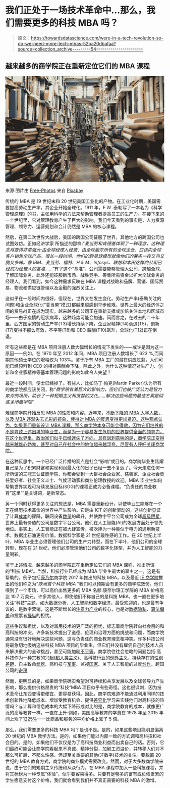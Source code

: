 # 我们正处于一场技术革命中…那么，我们需要更多的科技 MBA 吗？

> 原文：<https://towardsdatascience.com/were-in-a-tech-revolution-so-do-we-need-more-tech-mbas-52ba20dbafaa?source=collection_archive---------54----------------------->

## 越来越多的商学院正在重新定位它们的 MBA 课程

![](img/b83e02af0a6ed9f810bda89fff12b308.png)

来源:图片由 [Free-Photos](https://pixabay.com/photos/?utm_source=link-attribution&utm_medium=referral&utm_campaign=image&utm_content=768426) 来自 [Pixabay](https://pixabay.com/?utm_source=link-attribution&utm_medium=referral&utm_campaign=image&utm_content=768426)

传统的 MBA 是 19 世纪末和 20 世纪美国工业化的产物。在工业化时期，美国需要提高劳动生产率，其企业开始全球化。1911 年，F.W .泰勒写了一本名为《科学管理原理》的书，主张用科学的方法来帮助管理者提高员工的生产力。在接下来的一个世纪里，它对管理教育产生了巨大的影响。我们今天看到的事实是，人力资源管理、领导力、运营规划和会计仍然是 MBA 的核心课程。

然后，在第二次世界大战后，美国的跨国公司征服了世界，其他地方的跨国公司也试图效仿。正如经济学家 所描述的那样:“*麦当劳和肯德基体现了一种理念，这种理念将变得非常强大:由全球经理人经营、由全球股东所有的全球企业，应该向全球客户销售全球产品。很长一段时间，他们的跨星球模型就像他们的薯条一样又热又脆又多味。像 IBM、麦当劳、福特、H & M、Infosys、联想和本田这样的公司已经成为经理人的基准*……”有了这个“基准”，公司需要能够管理大公司、跨越全球、了解国际业务、此外还能征服新市场、战胜竞争、筹集所需资金以扩大全球业务的经理人。我们看到，如今这种需求反映在 MBA 课程对战略和品牌、营销、国际贸易、物流和供应链管理以及金融的强烈关注上。

这似乎在一段时间内很好，但现在，世界又在发生变化。劳动生产率(泰勒关注的问题)和企业全球化(“麦当劳”模式)都越来越感到举步维艰。世界上最大的经济体之间的贸易战正在成为现实，越来越多的公司正在重新支撑或加倍关注本地和区域市场——由于疫情的冠状病毒，这种趋势可能会加速。简而言之，在过去的二十年里，西方国家的劳动生产率(T3)增长持续下降，企业家精神(T4)衰退(T5)，创新(T7)变得不那么有效，不平等(T8)和 CEO 薪酬(T10)飙升，全球化(T12)正在倒退。

所有这些都是在 MBA 项目注册人数大幅增长的情况下发生的——或许是因为这一原因——例如，在 1970 年至 2012 年间，MBA 项目注册人数增长了 623 %,而同期其他硕士学位的增幅仅为 103%。鉴于所有 MBA 工厂的潜在供应过剩，人们可能已经预料到 CEO 的相对薪酬会下降，除此之外，为什么这种情况对生产力、创新和企业家精神等基本管理问题的影响如此令人失望？

最近一段时间，便士已经掉了。有些人，比如马丁·帕克(Martin Parker)认为所有的商学院都应该关闭，称“*商学院有着巨大的影响力，但它们也被广泛认为是智力欺诈的场所，助长了一种短期主义和贪婪的文化……解决这些问题的最佳方案是彻底关闭商学院*”

难怪商学院开始反思 MBA 的性质和内容。近年来，[不断下降的 MBA 入学人数，以及 MBA 逐渐失去光彩的迹象，使得对 MBA 的反思变得更加紧迫。这种观点认为，如果我们重新设计 MBA 课程，那么商学院本身可能会得救，因为它们培养的不是导致上述困境的毕业生，而是为一个容易发生危机的世界提供全面的领导力，在这个世界里，政治家们似乎已经迷失了方向。具有讽刺意味的是，商学院正变得越来越雄心勃勃，甚至对自己在社会中的地位越来越浮夸，尽管有人呼吁关闭商学院。](https://www.forbes.com/sites/poetsandquants/2019/08/20/its-official-the-mba-degree-is-in-crisis/#205c257a52df)

在这种反思中，一个已经广泛传播的观点是社会“影响”或目的。商学院毕业生炫耀自己是为了积累财富和实现利润最大化的日子已经一去不复返了。今天走进任何一所所谓的三冠王认证商学院，你都会受到一大群社会企业家、慈善家、企业社会责任爱好者、社会正义斗士、气候活动家和商业伦理教授的欢迎。MBA 毕业生如何帮助世界实现可持续发展目标(SDG)的课程正成为必备课程。“负责任的商业教育”这里“”是关键词，是新常态。

另一个同时获得更多关注的想法是，MBA 需要重新设计，以使毕业生能够在一个正在经历技术革命的世界中产生影响。它是由 ICT 的创新驱动的，这些创新见证了计算[成本](https://aiimpacts.org/trends-in-the-cost-of-computing/)的骤降，联网设备[数量](https://www.statista.com/statistics/976313/global-iot-market-size/)的飙升，并使数字平台公司成为全球[超级明星](https://blogs.wsj.com/cio/2019/01/18/the-rise-of-global-superstar-firms-sectors-and-cities/)。世界上最有价值的公司是数字平台公司。他们在人工智能(AI)的发展方面处于领先地位。事实上，人工智能正在被大肆宣传，被吹捧为一种类似于电力的通用新技术，数据比石油更有价值，数据科学家是 21 世纪最性感的工作。在 20 世纪上半叶，MBA 毕业生必须管理他们公司的生产力转型，而在下半叶，他们公司的全球转型，现在在 21 世纪，他们必须管理他们公司的数字化转型，并为人工智能的力量喝彩。

鉴于上述情况，越来越多的商学院正在重新定位它们的 MBA 课程，推出所谓的“科技 MBA”。当然，科技行业已经成为 MBA 毕业生最大的雇主之一，这是有帮助的。例子包括[康乃尔](https://tech.cornell.edu/programs/masters-programs/johnson-cornell-tech-mba/)商学院 2017 年推出的科技 MBA，以及最近 [IE 商学院](https://landings.ie.edu/masterland-bus-master-tech-mba?gclid=EAIaIQobChMIqdjrmPbX5QIVicx3Ch0BgQ5JEAAYASAAEgL6RfD_BwE)推出的他们称之为“*欧洲首个科技 MBA* ”我们可以预期会有更多的商学院效仿。他们嗅到了一个市场，可以高价出售更多的 MBA 名额:康奈尔理工学院的 MBA 价格高达 10.7 万美元。许多其他人，即使他们不称自己的是科技 MBA，也一直在更多地关注“科技”主题，如大数据分析、人工智能和数字经济。最受欢迎的，也是最有争议的，是数字营销，这是不断增长的[注意力产业](https://www.vox.com/conversations/2016/11/17/13477142/facebook-twitter-social-media-attention-merchants)的核心，也是对[数据隐私](https://www.adweek.com/digital/why-facebooks-ftc-fine-is-a-positive-for-the-digital-ad-world/)、[算法偏差](https://en.wikipedia.org/wiki/Algorithmic_bias)和投票者[操纵](https://en.wikipedia.org/wiki/Facebook%E2%80%93Cambridge_Analytica_data_scandal)的担忧。

这些争议和担忧，以及对滥用技术的更广泛的担忧，标志着商学院转向社会目的和高科技的冲突。许多新技术提出了道德、伦理和治理方面的挑战和问题，而商学院通常没有很好地解决这些问题，这与负责任的商业教育理念相冲突。许多科技公司将最急切地吸纳这些科技 MBA 项目的毕业生，但它们并没有雇佣自己的技术人员来解决重大的全球挑战，甚至可能加剧[不平等](https://www.economist.com/business/2014/02/22/the-wolves-of-the-web)。商学院往往会忽略的问题包括:高科技作为一种宗教的兴起([超人类主义](https://www.theguardian.com/technology/2017/apr/18/god-in-the-machine-my-strange-journey-into-transhumanism))、高科技行业的[例外主义](https://www.globalpolicyjournal.com/blog/09/01/2019/overcoming-tech-exceptionalism-how-improve-societal-impact-technology-firms-fragile)、持续存在的[性别差距](https://hbr.org/2019/10/why-techs-approach-to-fixing-its-gender-inequality-isnt-working)、自主致命[武器](https://www.armscontrol.org/act/2019-09/news/few-tech-firms-limit-autonomous-weapons)、高科技与[军事](https://www.paxforpeace.nl/publications/all-publications/dont-be-evil)、监视[国家](https://www.theguardian.com/technology/2019/oct/05/facial-recognition-technology-hurtling-towards-surveillance-state)、关于人工智能的过度[炒作](https://theconversation.com/ais-current-hype-and-hysteria-could-set-the-technology-back-by-decades-120514)、跨国公司的[避税](https://www.icrict.com/icrict-in-thenews/2019/1/23/how-big-tech-companies-avoid-taxes-and-what-can-be-done-about-it)

然而，更明显的是，如果商学院确实希望对可持续和共享发展以及全球领导力产生影响，那么提供价格昂贵的“科技”MBA 项目似乎有些奇怪。这也很讽刺，因为技术革命让东西变得更便宜、更容易获得。因此，商学院难道不能通过利用同样的技术创新性地降低成本、增加受教育机会、提供[差异化](https://en.wikipedia.org/wiki/Differentiated_instruction)学习来实践他们对高科技的热情吗？与计算和信息成本的大幅下降形成对比的是，商学院教育的成本，就像更广泛的高等教育一样，一直在上升:例如，美国高等教育的学费在 1978 年至 2015 年间上涨了[1225%](https://creativemarbles.com/2014/08/22/college-tuition-up-1225-since-1978/)——比商品和服务的平均价格上涨了 5 倍。

那么，我们需要更多的科技 MBA 吗？是也不是。是的，如果这些项目能明显偏离 20 世纪的 MBA 教学方法。是的，如果他们能以内部一致的方式调和高科技和社会目的。是的，如果他们不仅仅是为了高科技商业利益而出卖自己的话。否则，它们最终可能会让商学院看起来不真诚、精神分裂，加剧工资溢价，并转移人们对不那么可扩展、不那么性感、但却至关重要的其他(非数字)技术的关注。要脱离 20 世纪的 MBA 教育方式，商学院的商业模式需要改变。然而，对于大多数商学院来说，由于它们的短期主义传统和从众行为，在 MBA 课程中加入一些科技课程，并将其标榜为一种专属“体验”，似乎要容易得多。只要有足够多的富有或负债累累的学生愿意支付这个价格，我们就会看到我们并不真正需要的科技 MBA 的激增。